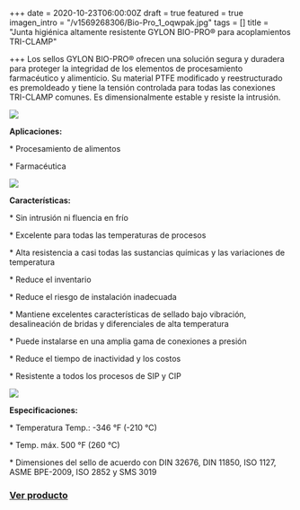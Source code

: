 +++
date = 2020-10-23T06:00:00Z
draft = true
featured = true
imagen_intro = "/v1569268306/Bio-Pro_1_oqwpak.jpg"
tags = []
title = "Junta higiénica altamente resistente GYLON BIO-PRO® para acoplamientos TRI-CLAMP"

+++
Los sellos GYLON BIO-PRO® ofrecen una solución segura y duradera para proteger la integridad de los elementos de procesamiento farmacéutico y alimenticio. Su material PTFE modificado y reestructurado es premoldeado y tiene la tensión controlada para todas las conexiones TRI-CLAMP comunes. Es dimensionalmente estable y resiste la intrusión.

![](https://res.cloudinary.com/novatec/v1603380689/d5473e71-5e89-4068-9532-f8d6a4172f7e_1_ltj0ue.jpg)

**Aplicaciones:**

\* Procesamiento de alimentos

\* Farmacéutica

![](https://res.cloudinary.com/novatec/v1603380731/59dd083d-826c-4f16-91a7-29e290b1ea20_owqgka.jpg)

**Características:**

\* Sin intrusión ni fluencia en frío

\* Excelente para todas las temperaturas de procesos

\* Alta resistencia a casi todas las sustancias químicas y las variaciones de temperatura

\* Reduce el inventario

\* Reduce el riesgo de instalación inadecuada

\* Mantiene excelentes características de sellado bajo vibración, desalineación de bridas y diferenciales de alta temperatura

\* Puede instalarse en una amplia gama de conexiones a presión

\* Reduce el tiempo de inactividad y los costos

\* Resistente a todos los procesos de SIP y CIP

![](https://res.cloudinary.com/novatec/v1603380813/2a126fc3-cf29-4b23-aecd-ba2860ca54e8_cwcyrz.png)

**Especificaciones:**

\* Temperatura Temp.: -346 °F (-210 °C)

\* Temp. máx. 500 °F (260 °C)

\* Dimensiones del sello de acuerdo con DIN 32676, DIN 11850, ISO 1127, ASME BPE-2009, ISO 2852 y SMS 3019

### [**Ver producto**]()